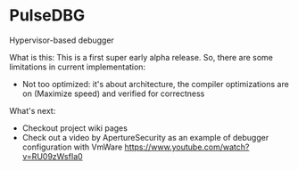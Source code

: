 # PulseDBG
Hypervisor-based debugger

What is this:
This is a first super early alpha release. So, there are some limitations in current implementation:
- Not too optimized: it's about architecture, the compiler optimizations are on (Maximize speed) and verified for correctness

What's next:
- Checkout project wiki pages
- Check out a video by ApertureSecurity as an example of debugger configuration with VmWare https://www.youtube.com/watch?v=RU09zWsfIa0
